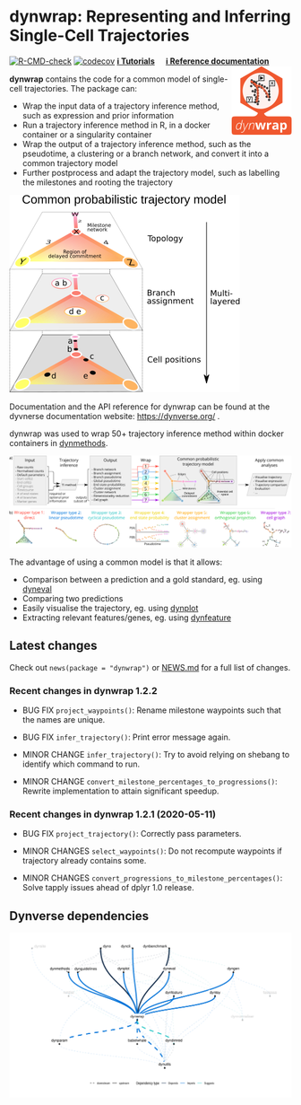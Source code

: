 
<!-- README.md is generated from README.Rmd. Please edit that file -->

# dynwrap: Representing and Inferring Single-Cell Trajectories

[![R-CMD-check](https://github.com/dynverse/dynwrap/workflows/R-CMD-check/badge.svg)](https://github.com/dynverse/dynwrap/actions?query=workflow%3AR-CMD-check)
[![codecov](https://codecov.io/gh/dynverse/dynwrap/branch/master/graph/badge.svg)](https://codecov.io/gh/dynverse/dynwrap)
[**ℹ️ Tutorials**](https://dynverse.org)     [**ℹ️ Reference
documentation**](https://dynverse.org/reference/dynwrap)
<br><img src="man/figures/logo.png" align="right" />

**dynwrap** contains the code for a common model of single-cell
trajectories. The package can:

  - Wrap the input data of a trajectory inference method, such as
    expression and prior information
  - Run a trajectory inference method in R, in a docker container or a
    singularity container
  - Wrap the output of a trajectory inference method, such as the
    pseudotime, a clustering or a branch network, and convert it into a
    common trajectory model
  - Further postprocess and adapt the trajectory model, such as
    labelling the milestones and rooting the trajectory

![](man/figures/trajectory_model.png)

Documentation and the API reference for dynwrap can be found at the
dyvnerse documentation website: <https://dynverse.org/> .

dynwrap was used to wrap 50+ trajectory inference method within docker
containers in [dynmethods](https://github.com/dynverse/dynmethods).

![](man/figures/overview_wrapping_v3.png)

The advantage of using a common model is that it allows:

  - Comparison between a prediction and a gold standard, eg. using
    [dyneval](https://www.github.com/dynverse/dyneval)
  - Comparing two predictions
  - Easily visualise the trajectory, eg. using
    [dynplot](https://www.github.com/dynverse/dynplot)
  - Extracting relevant features/genes, eg. using
    [dynfeature](https://www.github.com/dynverse/dynfeature)

## Latest changes

Check out `news(package = "dynwrap")` or [NEWS.md](NEWS.md) for a full
list of changes.

<!-- This section gets automatically generated from inst/NEWS.md -->

### Recent changes in dynwrap 1.2.2

  - BUG FIX `project_waypoints()`: Rename milestone waypoints such that
    the names are unique.

  - BUG FIX `infer_trajectory()`: Print error message again.

  - MINOR CHANGE `infer_trajectory()`: Try to avoid relying on shebang
    to identify which command to run.

  - MINOR CHANGE `convert_milestone_percentages_to_progressions()`:
    Rewrite implementation to attain significant speedup.

### Recent changes in dynwrap 1.2.1 (2020-05-11)

  - BUG FIX `project_trajectory()`: Correctly pass parameters.

  - MINOR CHANGES `select_waypoints()`: Do not recompute waypoints if
    trajectory already contains some.

  - MINOR CHANGES `convert_progressions_to_milestone_percentages()`:
    Solve tapply issues ahead of dplyr 1.0 release.

## Dynverse dependencies

<!-- Generated by "update_dependency_graphs.R" in the main dynverse repo -->

![](man/figures/dependencies.png)

